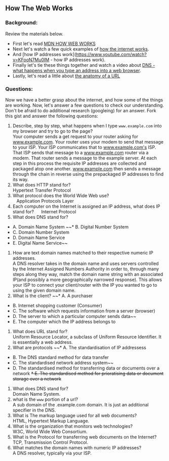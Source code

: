 ## How The Web Works

### Background:

Review the materials below.

* First let's read [MDN HOW WEB WORKS](https://developer.mozilla.org/en-US/Learn/Common_questions/How_does_the_Internet_work)
* Next let's watch a few quick examples of [how the internet works](https://www.youtube.com/watch?v=7_LPdttKXPc).
* And [how IP addresses work](https://www.youtube.com/watch?v=KFooN7Mu0IM   - how IP addresses work).
* Finally let's tie these things together and watch a video about [DNS - what happens when you type an address into a web browser](https://www.youtube.com/watch?v=72snZctFFtA).
* Lastly, let's read a little about [the anatomy of a URL](https://doepud.co.uk/blog/anatomy-of-a-url)

### Questions:

Now we have a better grasp about the internet, and how some of the things are working. Now, let's answer a few questions to check our understanding. Don't be afraid to do additional research (googleing) for an answer. Fork this gist and answer the following questions:

1. Describe, step by step, what happens when I type `www.example.com` into my browser and try to go to the page?  
    Your computer sends a get request to your router asking for www.example.com. Your router uses your modem to send that message to your ISP. Your ISP communicates that to www.example.com's ISP. That ISP sends that message to a www.example.com router via a modem. That router sends a message to the example server. At each step in this process the requisite IP addresses are collected and packaged atop one another. www.example.com then sends a message through the chain in reverse using the prepackaged IP addresses to find its way.  
1.  What does HTTP stand for?  
    Hypertext Transfer Protocol  
1. 	What protocol does the World Wide Web use?  
    Application Protocols Layer  
1. 	Each computer on the Internet is assigned an IP address, what does IP stand for?  
    Internet Protocol  
1. 	What does DNS stand for?  
  * A. Domain Name System
  ~~* B. Digital Number System
  * C. Domain Number System
  * D. Domain Name Service
  * E. Digital Name Service~~
1. 	How are text domain names matched to their respective numeric IP addresses.  
    A DNS resolver takes in the domain name and uses servers controlled by the Internet Assigned Numbers Authority in order to, through many steps along they way, match the domain name string with an associated IP(and possibly a more geographically narrowed response). This allows your ISP to connect your client/router with the IP you wanted to go to using the given domain name.  
1. 	What is the client?
  ~~* A. A purchaser
  * B. Internet shopping customer (Consumer)
  * C. The software which requests information from a server (browser)
  * D. The server to which a particular computer sends data~~
  * E. The computer which the IP address belongs to
1. 	What does URL stand for?  
    Uniform Resource Locator, a subclass of Uniform Resource Identifier. It is essentially a web address.  
1. 	What are protocols
 ~~* A. The standardisation of IP addressess
 * B. The DNS standard method for data transfer
 * C.	The standardised network address system~~
 * D.	The standardised method for transferring data or documents over a network
 ~~* E.	The standardised method for prioratising data or document storage over a network~~
1. What does DNS stand for?  
    Domain Name System.  
1. what is the `www` portion of a url?  
    A sub domain of the .example.com domain. It is just an additional specifier in the DNS.  
1. What is The markup language used for all web documents?  
    HTML, Hypertext Markup Language.  
1. What is the organization that monitors web technologies?  
    W3C, World Wide Web Consortium.  
1. What is the Protocol for transferring web documents on the Internet?  
    TCP, Transmission Control Protocol.  
1. What matches the domain names with numeric IP addresses?  
    A DNS resolver, typically via your ISP.  





